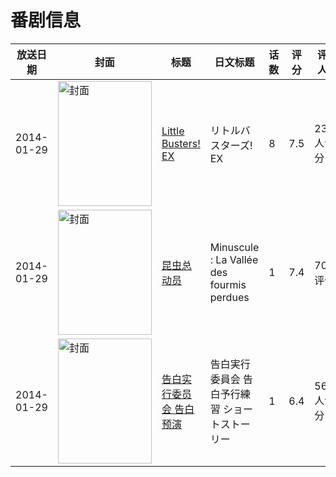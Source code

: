 # 番剧信息

|放送日期|封面|标题|日文标题|话数|评分|评分人数|
|---|---|---|---|---|---|---|
|2014-01-29|<img src="//lain.bgm.tv/pic/cover/c/a7/3d/83737_53160.jpg" alt="封面" style="width:150px;height:200px;object-fit:cover;">|[Little Busters! EX](https://bangumi.tv/subject/83737)|リトルバスターズ! EX|8|7.5|2326人评分|
|2014-01-29|<img src="//lain.bgm.tv/pic/cover/c/e7/aa/95781_9sMQ1.jpg" alt="封面" style="width:150px;height:200px;object-fit:cover;">|[昆虫总动员](https://bangumi.tv/subject/95781)|Minuscule : La Vallée des fourmis perdues|1|7.4|70人评分|
|2014-01-29|<img src="//lain.bgm.tv/pic/cover/c/45/26/126798_y1mmW.jpg" alt="封面" style="width:150px;height:200px;object-fit:cover;">|[告白实行委员会 告白预演](https://bangumi.tv/subject/126798)|告白実行委員会 告白予行練習 ショートストーリー|1|6.4|569人评分|
